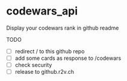 # codewars_api

Display your codewars rank in github readme

TODO
- [ ] redirect / to this github repo
- [ ] add some cards as response to /codewars
- [ ] check security
- [ ] release to github.r2v.ch
